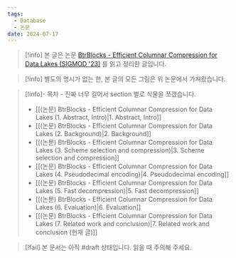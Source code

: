 ```yaml
---
tags:
  - Database
  - 논문
date: 2024-07-17
---
```

> [!info] 본 글은 논문 [BtrBlocks - Efficient Columnar Compression for Data Lakes (SIGMOD '23)](https://dl.acm.org/doi/10.1145/3589263) 를 읽고 정리한 글입니다.

> [!info] 별도의 명시가 없는 한, 본 글의 모든 그림은 위 논문에서 가져왔습니다.

> [!info]- 목차 - 진짜 너무 길어서 section 별로 식물을 쪼갰습니다.
> - [[(논문) BtrBlocks - Efficient Columnar Compression for Data Lakes (1. Abstract, Intro)|1. Abstract, Intro]]
> - [[(논문) BtrBlocks - Efficient Columnar Compression for Data Lakes (2. Background)|2. Background]]
> - [[(논문) BtrBlocks - Efficient Columnar Compression for Data Lakes (3. Scheme selection and compression)|3. Scheme selection and compression]]
> - [[(논문) BtrBlocks - Efficient Columnar Compression for Data Lakes (4. Pseudodecimal encoding)|4. Pseudodecimal encoding]]
> - [[(논문) BtrBlocks - Efficient Columnar Compression for Data Lakes (5. Fast decompression)|5. Fast decompression]]
> - [[(논문) BtrBlocks - Efficient Columnar Compression for Data Lakes (6. Evaluation)|6. Evaluation]]
> - [[(논문) BtrBlocks - Efficient Columnar Compression for Data Lakes (7. Related work and conclusion)|7. Related work and conclusion (현재 글)]]

> [!fail] 본 문서는 아직 #draft 상태입니다. 읽을 때 주의해 주세요.